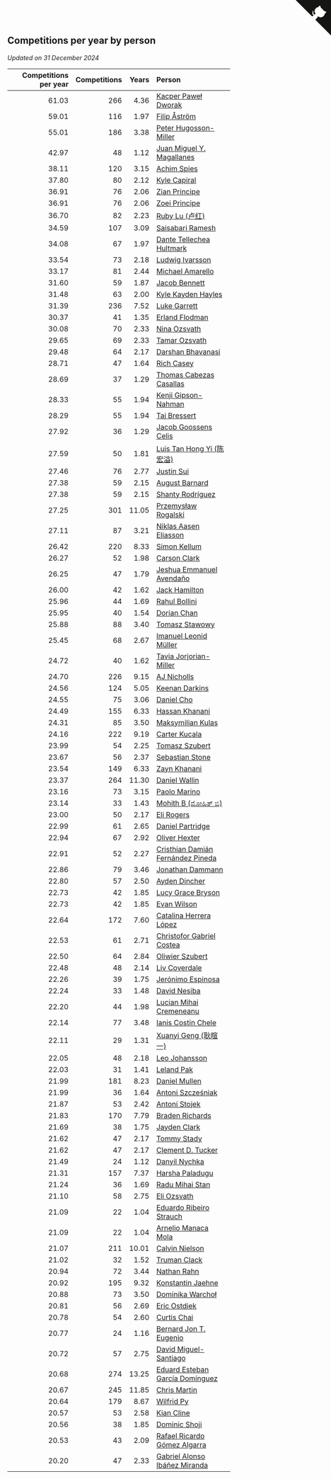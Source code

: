 ## Competitions per year by person

*Updated on 31 December 2024*

| Competitions per year | Competitions | Years | Person |
| ---: | ---: | ---: | :--- |
| 61.03 | 266 | 4.36 | [Kacper Paweł Dworak](https://www.worldcubeassociation.org/persons/2020DWOR01) |
| 59.01 | 116 | 1.97 | [Filip Åström](https://www.worldcubeassociation.org/persons/2023ASTR01) |
| 55.01 | 186 | 3.38 | [Peter Hugosson-Miller](https://www.worldcubeassociation.org/persons/2021HUGO01) |
| 42.97 | 48 | 1.12 | [Juan Miguel Y. Magallanes](https://www.worldcubeassociation.org/persons/2023MAGA09) |
| 38.11 | 120 | 3.15 | [Achim Spies](https://www.worldcubeassociation.org/persons/2021SPIE01) |
| 37.80 | 80 | 2.12 | [Kyle Capiral](https://www.worldcubeassociation.org/persons/2022CAPI02) |
| 36.91 | 76 | 2.06 | [Zian Principe](https://www.worldcubeassociation.org/persons/2022PRIN08) |
| 36.91 | 76 | 2.06 | [Zoei Principe](https://www.worldcubeassociation.org/persons/2022PRIN09) |
| 36.70 | 82 | 2.23 | [Ruby Lu (卢红)](https://www.worldcubeassociation.org/persons/2022LURU01) |
| 34.59 | 107 | 3.09 | [Saisabari Ramesh](https://www.worldcubeassociation.org/persons/2021RAME01) |
| 34.08 | 67 | 1.97 | [Dante Tellechea Hultmark](https://www.worldcubeassociation.org/persons/2023HULT01) |
| 33.54 | 73 | 2.18 | [Ludwig Ivarsson](https://www.worldcubeassociation.org/persons/2022IVAR01) |
| 33.17 | 81 | 2.44 | [Michael Amarello](https://www.worldcubeassociation.org/persons/2022AMAR09) |
| 31.60 | 59 | 1.87 | [Jacob Bennett](https://www.worldcubeassociation.org/persons/2023BENN04) |
| 31.48 | 63 | 2.00 | [Kyle Kayden Hayles](https://www.worldcubeassociation.org/persons/2022HAYL02) |
| 31.39 | 236 | 7.52 | [Luke Garrett](https://www.worldcubeassociation.org/persons/2017GARR05) |
| 30.37 | 41 | 1.35 | [Erland Flodman](https://www.worldcubeassociation.org/persons/2023FLOD01) |
| 30.08 | 70 | 2.33 | [Nina Ozsvath](https://www.worldcubeassociation.org/persons/2022OZSV03) |
| 29.65 | 69 | 2.33 | [Tamar Ozsvath](https://www.worldcubeassociation.org/persons/2022OZSV04) |
| 29.48 | 64 | 2.17 | [Darshan Bhavanasi](https://www.worldcubeassociation.org/persons/2022BHAV01) |
| 28.71 | 47 | 1.64 | [Rich Casey](https://www.worldcubeassociation.org/persons/2023CASE06) |
| 28.69 | 37 | 1.29 | [Thomas Cabezas Casallas](https://www.worldcubeassociation.org/persons/2023CASA08) |
| 28.33 | 55 | 1.94 | [Kenji Gipson-Nahman](https://www.worldcubeassociation.org/persons/2023GIPS01) |
| 28.29 | 55 | 1.94 | [Taj Bressert](https://www.worldcubeassociation.org/persons/2023BRES01) |
| 27.92 | 36 | 1.29 | [Jacob Goossens Celis](https://www.worldcubeassociation.org/persons/2023CELI06) |
| 27.59 | 50 | 1.81 | [Luis Tan Hong Yi (陈宏溢)](https://www.worldcubeassociation.org/persons/2023YILU01) |
| 27.46 | 76 | 2.77 | [Justin Sui](https://www.worldcubeassociation.org/persons/2022SUIJ01) |
| 27.38 | 59 | 2.15 | [August Barnard](https://www.worldcubeassociation.org/persons/2022BARN21) |
| 27.38 | 59 | 2.15 | [Shanty Rodríguez](https://www.worldcubeassociation.org/persons/2022CUBI01) |
| 27.25 | 301 | 11.05 | [Przemysław Rogalski](https://www.worldcubeassociation.org/persons/2013ROGA02) |
| 27.11 | 87 | 3.21 | [Niklas Aasen Eliasson](https://www.worldcubeassociation.org/persons/2021ELIA01) |
| 26.42 | 220 | 8.33 | [Simon Kellum](https://www.worldcubeassociation.org/persons/2016KELL12) |
| 26.27 | 52 | 1.98 | [Carson Clark](https://www.worldcubeassociation.org/persons/2023CLAR02) |
| 26.25 | 47 | 1.79 | [Jeshua Emmanuel Avendaño](https://www.worldcubeassociation.org/persons/2023AVEN01) |
| 26.00 | 42 | 1.62 | [Jack Hamilton](https://www.worldcubeassociation.org/persons/2023HAMI08) |
| 25.96 | 44 | 1.69 | [Rahul Bollini](https://www.worldcubeassociation.org/persons/2023BOLL01) |
| 25.95 | 40 | 1.54 | [Dorian Chan](https://www.worldcubeassociation.org/persons/2023DORI01) |
| 25.88 | 88 | 3.40 | [Tomasz Stawowy](https://www.worldcubeassociation.org/persons/2021STAW01) |
| 25.45 | 68 | 2.67 | [Imanuel Leonid Müller](https://www.worldcubeassociation.org/persons/2022MULL02) |
| 24.72 | 40 | 1.62 | [Tavia Jorjorian-Miller](https://www.worldcubeassociation.org/persons/2023JORJ01) |
| 24.70 | 226 | 9.15 | [AJ Nicholls](https://www.worldcubeassociation.org/persons/2015NICH04) |
| 24.56 | 124 | 5.05 | [Keenan Darkins](https://www.worldcubeassociation.org/persons/2019DARK02) |
| 24.55 | 75 | 3.06 | [Daniel Cho](https://www.worldcubeassociation.org/persons/2021CHOD01) |
| 24.49 | 155 | 6.33 | [Hassan Khanani](https://www.worldcubeassociation.org/persons/2018KHAN26) |
| 24.31 | 85 | 3.50 | [Maksymilian Kulas](https://www.worldcubeassociation.org/persons/2021KULA02) |
| 24.16 | 222 | 9.19 | [Carter Kucala](https://www.worldcubeassociation.org/persons/2015KUCA01) |
| 23.99 | 54 | 2.25 | [Tomasz Szubert](https://www.worldcubeassociation.org/persons/2022SZUB02) |
| 23.67 | 56 | 2.37 | [Sebastian Stone](https://www.worldcubeassociation.org/persons/2022STON09) |
| 23.54 | 149 | 6.33 | [Zayn Khanani](https://www.worldcubeassociation.org/persons/2018KHAN28) |
| 23.37 | 264 | 11.30 | [Daniel Wallin](https://www.worldcubeassociation.org/persons/2013WALL03) |
| 23.16 | 73 | 3.15 | [Paolo Marino](https://www.worldcubeassociation.org/persons/2021MARI04) |
| 23.14 | 33 | 1.43 | [Mohith B (ಮೋಹಿತ್ ಬಿ)](https://www.worldcubeassociation.org/persons/2023BMOH01) |
| 23.00 | 50 | 2.17 | [Eli Rogers](https://www.worldcubeassociation.org/persons/2022ROGE05) |
| 22.99 | 61 | 2.65 | [Daniel Partridge](https://www.worldcubeassociation.org/persons/2022PART02) |
| 22.94 | 67 | 2.92 | [Oliver Hexter](https://www.worldcubeassociation.org/persons/2022HEXT01) |
| 22.91 | 52 | 2.27 | [Cristhian Damián Fernández Pineda](https://www.worldcubeassociation.org/persons/2022PINE05) |
| 22.86 | 79 | 3.46 | [Jonathan Dammann](https://www.worldcubeassociation.org/persons/2021DAMM01) |
| 22.80 | 57 | 2.50 | [Ayden Dincher](https://www.worldcubeassociation.org/persons/2022DINC01) |
| 22.73 | 42 | 1.85 | [Lucy Grace Bryson](https://www.worldcubeassociation.org/persons/2023BRYS01) |
| 22.73 | 42 | 1.85 | [Evan Wilson](https://www.worldcubeassociation.org/persons/2023WILS11) |
| 22.64 | 172 | 7.60 | [Catalina Herrera López](https://www.worldcubeassociation.org/persons/2017LOPE31) |
| 22.53 | 61 | 2.71 | [Christofor Gabriel Costea](https://www.worldcubeassociation.org/persons/2022COST03) |
| 22.50 | 64 | 2.84 | [Oliwier Szubert](https://www.worldcubeassociation.org/persons/2022SZUB01) |
| 22.48 | 48 | 2.14 | [Liv Coverdale](https://www.worldcubeassociation.org/persons/2022COVE02) |
| 22.26 | 39 | 1.75 | [Jerónimo Espinosa](https://www.worldcubeassociation.org/persons/2023ESPI07) |
| 22.24 | 33 | 1.48 | [David Nesiba](https://www.worldcubeassociation.org/persons/2023NESI01) |
| 22.20 | 44 | 1.98 | [Lucian Mihai Cremeneanu](https://www.worldcubeassociation.org/persons/2023CREM01) |
| 22.14 | 77 | 3.48 | [Ianis Costin Chele](https://www.worldcubeassociation.org/persons/2021CHEL01) |
| 22.11 | 29 | 1.31 | [Xuanyi Geng (耿暄一)](https://www.worldcubeassociation.org/persons/2023GENG02) |
| 22.05 | 48 | 2.18 | [Leo Johansson](https://www.worldcubeassociation.org/persons/2022JOHA08) |
| 22.03 | 31 | 1.41 | [Leland Pak](https://www.worldcubeassociation.org/persons/2023PAKL02) |
| 21.99 | 181 | 8.23 | [Daniel Mullen](https://www.worldcubeassociation.org/persons/2016MULL04) |
| 21.99 | 36 | 1.64 | [Antoni Szcześniak](https://www.worldcubeassociation.org/persons/2023SZCZ04) |
| 21.87 | 53 | 2.42 | [Antoni Stojek](https://www.worldcubeassociation.org/persons/2022STOJ03) |
| 21.83 | 170 | 7.79 | [Braden Richards](https://www.worldcubeassociation.org/persons/2017RICH02) |
| 21.69 | 38 | 1.75 | [Jayden Clark](https://www.worldcubeassociation.org/persons/2023CLAR13) |
| 21.62 | 47 | 2.17 | [Tommy Stady](https://www.worldcubeassociation.org/persons/2022STAD01) |
| 21.62 | 47 | 2.17 | [Clement D. Tucker](https://www.worldcubeassociation.org/persons/2022TUCK09) |
| 21.49 | 24 | 1.12 | [Danyil Nychka](https://www.worldcubeassociation.org/persons/2023NYCH01) |
| 21.31 | 157 | 7.37 | [Harsha Paladugu](https://www.worldcubeassociation.org/persons/2017PALA08) |
| 21.24 | 36 | 1.69 | [Radu Mihai Stan](https://www.worldcubeassociation.org/persons/2023STAN09) |
| 21.10 | 58 | 2.75 | [Eli Ozsvath](https://www.worldcubeassociation.org/persons/2022OZSV01) |
| 21.09 | 22 | 1.04 | [Eduardo Ribeiro Strauch](https://www.worldcubeassociation.org/persons/2023STRA33) |
| 21.09 | 22 | 1.04 | [Arnelio Manaca Mola](https://www.worldcubeassociation.org/persons/2023MOLA06) |
| 21.07 | 211 | 10.01 | [Calvin Nielson](https://www.worldcubeassociation.org/persons/2014NIEL03) |
| 21.02 | 32 | 1.52 | [Truman Clack](https://www.worldcubeassociation.org/persons/2023CLAC02) |
| 20.94 | 72 | 3.44 | [Nathan Rahn](https://www.worldcubeassociation.org/persons/2021RAHN01) |
| 20.92 | 195 | 9.32 | [Konstantin Jaehne](https://www.worldcubeassociation.org/persons/2015JAEH01) |
| 20.88 | 73 | 3.50 | [Dominika Warchoł](https://www.worldcubeassociation.org/persons/2021WARC01) |
| 20.81 | 56 | 2.69 | [Eric Ostdiek](https://www.worldcubeassociation.org/persons/2022OSTD01) |
| 20.78 | 54 | 2.60 | [Curtis Chai](https://www.worldcubeassociation.org/persons/2022CHAI02) |
| 20.77 | 24 | 1.16 | [Bernard Jon T. Eugenio](https://www.worldcubeassociation.org/persons/2023EUGE02) |
| 20.72 | 57 | 2.75 | [David Miguel-Santiago](https://www.worldcubeassociation.org/persons/2022MIGU02) |
| 20.68 | 274 | 13.25 | [Eduard Esteban García Domínguez](https://www.worldcubeassociation.org/persons/2011EDUA01) |
| 20.67 | 245 | 11.85 | [Chris Martin](https://www.worldcubeassociation.org/persons/2013MART03) |
| 20.64 | 179 | 8.67 | [Wilfrid Py](https://www.worldcubeassociation.org/persons/2016PYWI01) |
| 20.57 | 53 | 2.58 | [Kian Cline](https://www.worldcubeassociation.org/persons/2022CLIN01) |
| 20.56 | 38 | 1.85 | [Dominic Shoji](https://www.worldcubeassociation.org/persons/2023SHOJ01) |
| 20.53 | 43 | 2.09 | [Rafael Ricardo Gómez Algarra](https://www.worldcubeassociation.org/persons/2022ALGA01) |
| 20.20 | 47 | 2.33 | [Gabriel Alonso Ibáñez Miranda](https://www.worldcubeassociation.org/persons/2022MIRA06) |


<a href="https://github.com/jonatanklosko/wca_statistics" class="github-corner" aria-label="View source on Github"><svg width="80" height="80" viewBox="0 0 250 250" style="fill:#151513; color:#fff; position: absolute; top: 0; border: 0; right: 0;" aria-hidden="true"><path d="M0,0 L115,115 L130,115 L142,142 L250,250 L250,0 Z"></path><path d="M128.3,109.0 C113.8,99.7 119.0,89.6 119.0,89.6 C122.0,82.7 120.5,78.6 120.5,78.6 C119.2,72.0 123.4,76.3 123.4,76.3 C127.3,80.9 125.5,87.3 125.5,87.3 C122.9,97.6 130.6,101.9 134.4,103.2" fill="currentColor" style="transform-origin: 130px 106px;" class="octo-arm"></path><path d="M115.0,115.0 C114.9,115.1 118.7,116.5 119.8,115.4 L133.7,101.6 C136.9,99.2 139.9,98.4 142.2,98.6 C133.8,88.0 127.5,74.4 143.8,58.0 C148.5,53.4 154.0,51.2 159.7,51.0 C160.3,49.4 163.2,43.6 171.4,40.1 C171.4,40.1 176.1,42.5 178.8,56.2 C183.1,58.6 187.2,61.8 190.9,65.4 C194.5,69.0 197.7,73.2 200.1,77.6 C213.8,80.2 216.3,84.9 216.3,84.9 C212.7,93.1 206.9,96.0 205.4,96.6 C205.1,102.4 203.0,107.8 198.3,112.5 C181.9,128.9 168.3,122.5 157.7,114.1 C157.9,116.9 156.7,120.9 152.7,124.9 L141.0,136.5 C139.8,137.7 141.6,141.9 141.8,141.8 Z" fill="currentColor" class="octo-body"></path></svg></a><style>.github-corner:hover .octo-arm{animation:octocat-wave 560ms ease-in-out}@keyframes octocat-wave{0%,100%{transform:rotate(0)}20%,60%{transform:rotate(-25deg)}40%,80%{transform:rotate(10deg)}}@media (max-width:500px){.github-corner:hover .octo-arm{animation:none}.github-corner .octo-arm{animation:octocat-wave 560ms ease-in-out}}</style>
